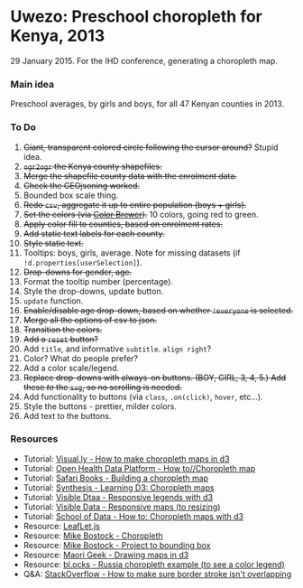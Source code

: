 Uwezo: Preschool choropleth for Kenya, 2013
=======

29 January 2015. For the IHD conference, generating a choropleth map. 

### Main idea

Preschool averages, by girls and boys, for all 47 Kenyan counties in 2013.


### To Do
1. ~~Giant, transparent colored circle following the cursor around?~~ Stupid idea.
2. ~~`ogr2ogr` the Kenya county shapefiles.~~
3. ~~Merge the shapefile county data with the enrolment data.~~
4. ~~Check the GEOjsoning worked.~~
5. Bounded box scale thing.
6. ~~Redo `csv`, aggregate it up to entire population (boys + girls).~~
7. ~~Set the colors (via [Color Brewer](http://colorbrewer2.org/)).~~ 10 colors, going red to green.
8. ~~Apply color fill to counties, based on enrolment rates.~~
9. ~~Add static text labels for each county.~~
10. ~~Style static text.~~
11. Tooltips: boys, girls, average. Note for missing datasets (if `!d.properties[userSelection]`).
12. ~~Drop-downs for gender, age.~~
13. Format the tooltip number (percentage).
14. Style the drop-downs, update button.
15. `update` function.
16. ~~Enable/disable age drop-down, based on whether `!everyone` is selected.~~
17. ~~Merge all the options of csv to json.~~
18. ~~Transition the colors.~~
19. ~~Add a `reset` button?~~ 
20. Add `title`, and informative `subtitle`. `align right`?
21. Color? What do people prefer?
22. Add a color scale/legend.
23. ~~Replace drop-downs with always-on buttons. (BOY, GIRL, 3, 4, 5.) Add these _to_ the `svg`, so no scrolling is needed.~~
24. Add functionality to buttons (via `class`, `.on(click)`, `hover`, etc...). 
25. Style the buttons - prettier, milder colors. 
26. Add text to the buttons.

  


### Resources

* Tutorial: [Visual.ly - How to make choropleth maps in d3](http://blog.visual.ly/how-to-make-choropleth-maps-in-d3/)
* Tutorial: [Open Health Data Platform - How to//Choropleth map](http://www.cde.org.uk/howto/choropleth-maps/)
* Tutorial: [Safari Books - Building a choropleth map](https://www.safaribooksonline.com/library/view/data-visualization-with/9781782162162/ch12s04.html)
* Tutorial: [Synthesis - Learning D3: Choropleth maps](http://synthesis.sbecker.net/articles/2012/07/18/learning-d3-part-7-choropleth-maps)
* Tutorial: [Visible Dtaa - Responsive legends with d3](https://eyeseast.github.io/visible-data/2013/08/27/responsive-legends-with-d3/)
* Tutorial: [Visible Data - Responsive maps (to resizing)](https://eyeseast.github.io/visible-data/2013/08/26/responsive-d3/)
* Tutorial: [School of Data - How to: Choropleth maps with d3](http://schoolofdata.org/2014/06/06/how-to-choropleth-maps-with-d3/)
* Resource: [LeafLet.js](http://leafletjs.com/reference.html)
* Resource: [Mike Bostock - Choropleth](http://bl.ocks.org/mbostock/4060606)
* Resource: [Mike Bostock - Project to bounding box](http://bl.ocks.org/mbostock/4707858)
* Resource: [Maori Geek - Drawing maps in d3](http://www.maori.geek.nz/post/d3_js_geo_fun)
* Resource: [bl.ocks - Russia choropleth example (to see a color legend)](http://bl.ocks.org/KoGor/5685876)
* Q&A: [StackOverflow - How to make sure border stroke isn't overlapping](https://stackoverflow.com/questions/17917072/choropleth-maps-changing-stroke-color-in-mouseover-shows-overlapping-boundari)


